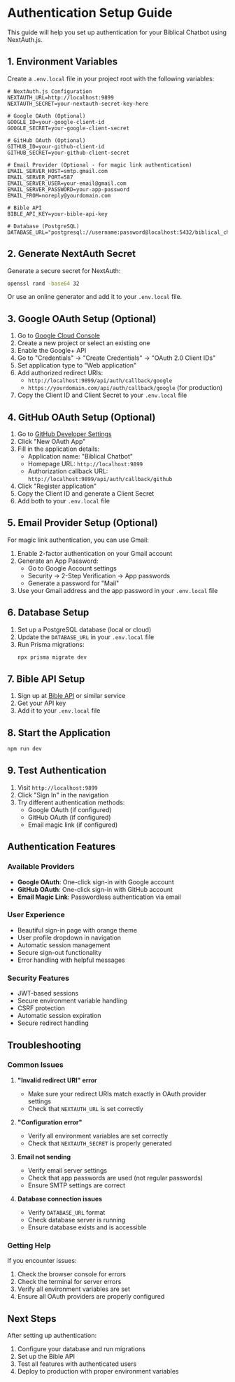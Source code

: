 # Authentication Setup Guide

This guide will help you set up authentication for your Biblical Chatbot using NextAuth.js.

## 1. Environment Variables

Create a `.env.local` file in your project root with the following variables:

```env
# NextAuth.js Configuration
NEXTAUTH_URL=http://localhost:9899
NEXTAUTH_SECRET=your-nextauth-secret-key-here

# Google OAuth (Optional)
GOOGLE_ID=your-google-client-id
GOOGLE_SECRET=your-google-client-secret

# GitHub OAuth (Optional)
GITHUB_ID=your-github-client-id
GITHUB_SECRET=your-github-client-secret

# Email Provider (Optional - for magic link authentication)
EMAIL_SERVER_HOST=smtp.gmail.com
EMAIL_SERVER_PORT=587
EMAIL_SERVER_USER=your-email@gmail.com
EMAIL_SERVER_PASSWORD=your-app-password
EMAIL_FROM=noreply@yourdomain.com

# Bible API
BIBLE_API_KEY=your-bible-api-key

# Database (PostgreSQL)
DATABASE_URL="postgresql://username:password@localhost:5432/biblical_chatbot"
```

## 2. Generate NextAuth Secret

Generate a secure secret for NextAuth:

```bash
openssl rand -base64 32
```

Or use an online generator and add it to your `.env.local` file.

## 3. Google OAuth Setup (Optional)

1. Go to [Google Cloud Console](https://console.cloud.google.com/)
2. Create a new project or select an existing one
3. Enable the Google+ API
4. Go to "Credentials" → "Create Credentials" → "OAuth 2.0 Client IDs"
5. Set application type to "Web application"
6. Add authorized redirect URIs:
   - `http://localhost:9899/api/auth/callback/google`
   - `https://yourdomain.com/api/auth/callback/google` (for production)
7. Copy the Client ID and Client Secret to your `.env.local` file

## 4. GitHub OAuth Setup (Optional)

1. Go to [GitHub Developer Settings](https://github.com/settings/developers)
2. Click "New OAuth App"
3. Fill in the application details:
   - Application name: "Biblical Chatbot"
   - Homepage URL: `http://localhost:9899`
   - Authorization callback URL: `http://localhost:9899/api/auth/callback/github`
4. Click "Register application"
5. Copy the Client ID and generate a Client Secret
6. Add both to your `.env.local` file

## 5. Email Provider Setup (Optional)

For magic link authentication, you can use Gmail:

1. Enable 2-factor authentication on your Gmail account
2. Generate an App Password:
   - Go to Google Account settings
   - Security → 2-Step Verification → App passwords
   - Generate a password for "Mail"
3. Use your Gmail address and the app password in your `.env.local` file

## 6. Database Setup

1. Set up a PostgreSQL database (local or cloud)
2. Update the `DATABASE_URL` in your `.env.local` file
3. Run Prisma migrations:
   ```bash
   npx prisma migrate dev
   ```

## 7. Bible API Setup

1. Sign up at [Bible API](https://bibleapi.co/) or similar service
2. Get your API key
3. Add it to your `.env.local` file

## 8. Start the Application

```bash
npm run dev
```

## 9. Test Authentication

1. Visit `http://localhost:9899`
2. Click "Sign In" in the navigation
3. Try different authentication methods:
   - Google OAuth (if configured)
   - GitHub OAuth (if configured)
   - Email magic link (if configured)

## Authentication Features

### Available Providers
- **Google OAuth**: One-click sign-in with Google account
- **GitHub OAuth**: One-click sign-in with GitHub account
- **Email Magic Link**: Passwordless authentication via email

### User Experience
- Beautiful sign-in page with orange theme
- User profile dropdown in navigation
- Automatic session management
- Secure sign-out functionality
- Error handling with helpful messages

### Security Features
- JWT-based sessions
- Secure environment variable handling
- CSRF protection
- Automatic session expiration
- Secure redirect handling

## Troubleshooting

### Common Issues

1. **"Invalid redirect URI" error**
   - Make sure your redirect URIs match exactly in OAuth provider settings
   - Check that `NEXTAUTH_URL` is set correctly

2. **"Configuration error"**
   - Verify all environment variables are set correctly
   - Check that `NEXTAUTH_SECRET` is properly generated

3. **Email not sending**
   - Verify email server settings
   - Check that app passwords are used (not regular passwords)
   - Ensure SMTP settings are correct

4. **Database connection issues**
   - Verify `DATABASE_URL` format
   - Check database server is running
   - Ensure database exists and is accessible

### Getting Help

If you encounter issues:
1. Check the browser console for errors
2. Check the terminal for server errors
3. Verify all environment variables are set
4. Ensure all OAuth providers are properly configured

## Next Steps

After setting up authentication:
1. Configure your database and run migrations
2. Set up the Bible API
3. Test all features with authenticated users
4. Deploy to production with proper environment variables 